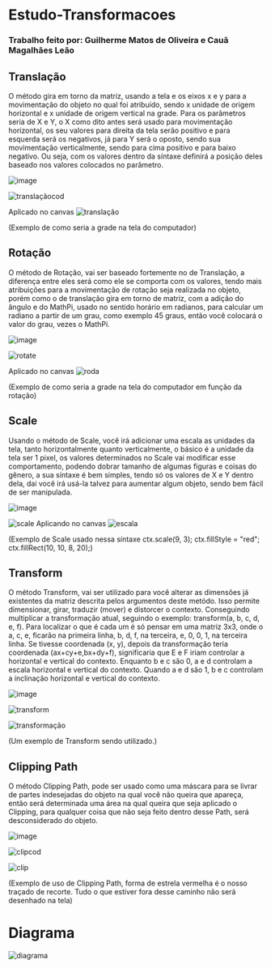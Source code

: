 # Estudo-Transformacoes
### Trabalho feito por: Guilherme Matos de Oliveira e Cauã Magalhães Leão 

## Translação
O método gira em torno da matriz, usando a tela e os eixos x e y para a movimentação do objeto no qual foi atribuído, sendo x unidade de origem horizontal e x unidade de origem vertical na grade. Para os parâmetros seria de X e Y, o X como dito antes será usado para movimentação horizontal, os seu valores para direita da tela serão positivo e para esquerda será os negativos, já para Y será o oposto, sendo sua movimentação verticalmente, sendo para cima positivo e para baixo negativo. Ou seja, com os valores dentro da síntaxe definirá a posição deles baseado nos valores colocados no parâmetro. 


![image](https://github.com/GuilhermeM777/Estudo-Transformacoes/assets/127865701/0f9f5524-7bf6-47eb-a139-61d8838929f4)  

![translaçãocod](https://github.com/GuilhermeM777/Estudo-Transformacoes/assets/127852558/e9b42849-f375-4ad4-8f82-e240046aa946)

Aplicado no canvas
![translação](https://github.com/GuilhermeM777/Estudo-Transformacoes/assets/127852558/d02c7a8f-2068-4c62-a511-c9714ac34a08)

(Exemplo de como seria a grade na tela do computador)

## Rotação 
O método de Rotação, vai ser baseado fortemente no de Translação, a diferença entre eles será como ele se comporta com os valores, tendo mais atribuições para a movimentação de rotação seja realizada no objeto, porém como o de translação gira em torno de matriz, com a adição do ângulo e do MathPi, usado no sentido horário em radianos, para calcular  um radiano a partir de um grau, como exemplo 45 graus, então você colocará o valor do grau, vezes o MathPi.


![image](https://github.com/GuilhermeM777/Estudo-Transformacoes/assets/127865701/91b56f0c-a8a4-4bbd-8a44-a0ad77359fee)

![rotate](https://github.com/GuilhermeM777/Estudo-Transformacoes/assets/127852558/07783fb4-7935-4459-8c04-b42f8a841076)

Aplicado no canvas
![roda](https://github.com/GuilhermeM777/Estudo-Transformacoes/assets/127852558/7c1fc507-798d-46be-b8cd-8be283efb3ab)


(Exemplo de como seria a grade na tela do computador em função da rotação)

## Scale
Usando o método de Scale, você irá adicionar uma escala as unidades da tela, tanto horizontalmente quanto verticalmente, o básico é a unidade da tela ser 1 pixel, os valores determinados no Scale vai modificar esse comportamento, podendo dobrar tamanho de algumas figuras e coisas do gênero, a sua síntaxe é bem simples, tendo só os valores de X e Y dentro dela, dai você irá usá-la talvez para aumentar algum objeto, sendo bem fácil de ser manipulada.


![image](https://github.com/GuilhermeM777/Estudo-Transformacoes/assets/127865701/d488f912-dbac-4f4a-8f1c-974538a0db07)

![scale](https://github.com/GuilhermeM777/Estudo-Transformacoes/assets/127852558/c062b153-d591-4ccc-86af-0dd103e840ee)
Aplicando no canvas
![escala](https://github.com/GuilhermeM777/Estudo-Transformacoes/assets/127852558/689c942e-03cd-4a23-8c54-674c72bae752)


(Exemplo de Scale usado nessa síntaxe ctx.scale(9, 3); 
ctx.fillStyle = "red";
ctx.fillRect(10, 10, 8, 20);)

## Transform 
O método Transform, vai ser utilizado para você alterar as dimensões já existentes da matriz descrita pelos argumentos deste metódo. Isso permite dimensionar, girar, traduzir (mover) e distorcer o contexto. Conseguindo multiplicar a transformação atual, seguindo o exemplo: transform(a, b, c, d, e, f). Para localizar o que é cada um é só pensar em uma matriz 3x3, onde o a, c, e, ficarão na primeira linha, b, d, f, na terceira, e, 0, 0, 1, na terceira linha. Se tivesse coordenada (x, y), depois da transformação teria coordenada (ax+cy+e,bx+dy+f), significaria que E e F iriam controlar a horizontal e vertical do contexto. Enquanto b e c são 0, a e d controlam a escala horizontal e vertical do contexto.
Quando a e d são 1, b e c controlam a inclinação horizontal e vertical do contexto.


![image](https://github.com/GuilhermeM777/Estudo-Transformacoes/assets/127865701/90bfdde1-831e-48b4-8765-d2f7897e0980)

![transform](https://github.com/GuilhermeM777/Estudo-Transformacoes/assets/127852558/f0583da4-fa69-4485-8d6d-db694a13b870)

![transformação](https://github.com/GuilhermeM777/Estudo-Transformacoes/assets/127852558/7b18a6c4-ff8b-4de3-8119-c7e068e13418)


(Um exemplo de Transform sendo utilizado.)

## Clipping Path 
O método Clipping Path, pode ser usado como uma máscara para se livrar de partes indesejadas do objeto na qual você não queira que apareça, então será determinada uma área na qual queira que seja aplicado o Clipping, para qualquer coisa que não seja feito dentro desse Path, será desconsiderado do objeto. 


![image](https://github.com/GuilhermeM777/Estudo-Transformacoes/assets/127865701/d5d4f38d-a4ee-4b78-bff4-b3849a802ca0)

![clipcod](https://github.com/GuilhermeM777/Estudo-Transformacoes/assets/127852558/d50b9c95-e49b-466e-af33-6bbc7a57e489)

![clip](https://github.com/GuilhermeM777/Estudo-Transformacoes/assets/127852558/b16829b9-f59d-4206-b54e-42991ae130a2)


(Exemplo de uso de Clipping Path, forma de estrela vermelha é o nosso traçado de recorte. Tudo o que estiver fora desse caminho não será desenhado na tela)

# Diagrama
![diagrama](https://github.com/GuilhermeM777/Estudo-Transformacoes/assets/127852558/1370e34e-3f3f-4453-82bc-9bce3d1116bf)
